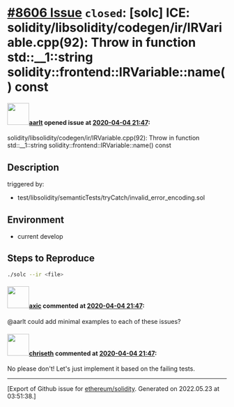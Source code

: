 # [\#8606 Issue](https://github.com/ethereum/solidity/issues/8606) `closed`: [solc] ICE: solidity/libsolidity/codegen/ir/IRVariable.cpp(92): Throw in function std::__1::string solidity::frontend::IRVariable::name() const

#### <img src="https://avatars.githubusercontent.com/u/5008794?u=2b1535698cd924c4fbc8a5c005f1c0e01e7de991&v=4" width="50">[aarlt](https://github.com/aarlt) opened issue at [2020-04-04 21:47](https://github.com/ethereum/solidity/issues/8606):

solidity/libsolidity/codegen/ir/IRVariable.cpp(92): Throw in function std::__1::string solidity::frontend::IRVariable::name() const

## Description

triggered by:
- test/libsolidity/semanticTests/tryCatch/invalid_error_encoding.sol

## Environment

- current develop

## Steps to Reproduce

```sh
./solc --ir <file>
```


#### <img src="https://avatars.githubusercontent.com/u/20340?v=4" width="50">[axic](https://github.com/axic) commented at [2020-04-04 21:47](https://github.com/ethereum/solidity/issues/8606#issuecomment-609496113):

@aarlt could add minimal examples to each of these issues?

#### <img src="https://avatars.githubusercontent.com/u/9073706?v=4" width="50">[chriseth](https://github.com/chriseth) commented at [2020-04-04 21:47](https://github.com/ethereum/solidity/issues/8606#issuecomment-609913178):

No please don't! Let's just implement it based on the failing tests.


-------------------------------------------------------------------------------



[Export of Github issue for [ethereum/solidity](https://github.com/ethereum/solidity). Generated on 2022.05.23 at 03:51:38.]
